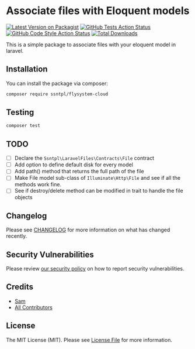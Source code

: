 
# Associate files with Eloquent models

[![Latest Version on Packagist](https://img.shields.io/packagist/v/ssntpl/laravel-files.svg?style=flat-square)](https://packagist.org/packages/ssntpl/laravel-files)
[![GitHub Tests Action Status](https://img.shields.io/github/workflow/status/ssntpl/laravel-files/run-tests?label=tests)](https://github.com/ssntpl/laravel-files/actions?query=workflow%3Arun-tests+branch%3Amain)
[![GitHub Code Style Action Status](https://img.shields.io/github/workflow/status/ssntpl/laravel-files/Check%20&%20fix%20styling?label=code%20style)](https://github.com/ssntpl/laravel-files/actions?query=workflow%3A"Check+%26+fix+styling"+branch%3Amain)
[![Total Downloads](https://img.shields.io/packagist/dt/ssntpl/laravel-files.svg?style=flat-square)](https://packagist.org/packages/ssntpl/laravel-files)

This is a simple package to associate files with your eloquent model in laravel. 

## Installation

You can install the package via composer:

```bash
composer require ssntpl/flysystem-cloud
```

## Testing

```bash
composer test
```

## TODO
- [ ] Declare the `Ssntpl\LaravelFiles\Contracts\File` contract
- [ ] Add option to define default disk for every model
- [ ] Add path() method that returns the full path of the file
- [ ] Make File model sub-class of `Illuminate\Http\File` and see if all the methods work fine.
- [ ] See if destroy/delete method can be modified in trait to handle the file objects

## Changelog

Please see [CHANGELOG](CHANGELOG.md) for more information on what has changed recently.


## Security Vulnerabilities

Please review [our security policy](../../security/policy) on how to report security vulnerabilities.

## Credits

- [Sam](https://github.com/ssntpl)
- [All Contributors](../../contributors)

## License

The MIT License (MIT). Please see [License File](LICENSE.md) for more information.
